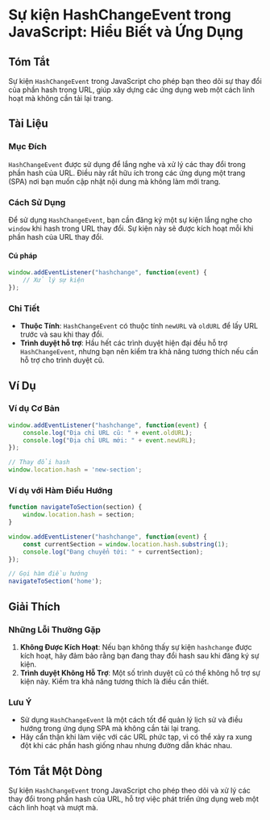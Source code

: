 <!--
Meta Description: # Sự kiện HashChangeEvent trong JavaScript: Hiểu Biết và Ứng Dụng ## Tóm Tắt Sự kiện `HashChangeEvent` trong JavaScript cho phép bạn theo dõi sự thay ...
Meta Keywords: hash, kiện, trong, dụng, url
-->

# Sự kiện HashChangeEvent trong JavaScript: Hiểu Biết và Ứng Dụng

## Tóm Tắt
Sự kiện `HashChangeEvent` trong JavaScript cho phép bạn theo dõi sự thay đổi của phần hash trong URL, giúp xây dựng các ứng dụng web một cách linh hoạt mà không cần tải lại trang.

## Tài Liệu
### Mục Đích
`HashChangeEvent` được sử dụng để lắng nghe và xử lý các thay đổi trong phần hash của URL. Điều này rất hữu ích trong các ứng dụng một trang (SPA) nơi bạn muốn cập nhật nội dung mà không làm mới trang.

### Cách Sử Dụng
Để sử dụng `HashChangeEvent`, bạn cần đăng ký một sự kiện lắng nghe cho `window` khi hash trong URL thay đổi. Sự kiện này sẽ được kích hoạt mỗi khi phần hash của URL thay đổi.

#### Cú pháp
```javascript
window.addEventListener("hashchange", function(event) {
    // Xử lý sự kiện
});
```

### Chi Tiết
- **Thuộc Tính**: `HashChangeEvent` có thuộc tính `newURL` và `oldURL` để lấy URL trước và sau khi thay đổi.
- **Trình duyệt hỗ trợ**: Hầu hết các trình duyệt hiện đại đều hỗ trợ `HashChangeEvent`, nhưng bạn nên kiểm tra khả năng tương thích nếu cần hỗ trợ cho trình duyệt cũ.

## Ví Dụ
### Ví dụ Cơ Bản
```javascript
window.addEventListener("hashchange", function(event) {
    console.log("Địa chỉ URL cũ: " + event.oldURL);
    console.log("Địa chỉ URL mới: " + event.newURL);
});

// Thay đổi hash
window.location.hash = 'new-section';
```

### Ví dụ với Hàm Điều Hướng
```javascript
function navigateToSection(section) {
    window.location.hash = section;
}

window.addEventListener("hashchange", function(event) {
    const currentSection = window.location.hash.substring(1);
    console.log("Đang chuyển tới: " + currentSection);
});

// Gọi hàm điều hướng
navigateToSection('home');
```

## Giải Thích
### Những Lỗi Thường Gặp
1. **Không Được Kích Hoạt**: Nếu bạn không thấy sự kiện `hashchange` được kích hoạt, hãy đảm bảo rằng bạn đang thay đổi hash sau khi đăng ký sự kiện.
2. **Trình duyệt Không Hỗ Trợ**: Một số trình duyệt cũ có thể không hỗ trợ sự kiện này. Kiểm tra khả năng tương thích là điều cần thiết.

### Lưu Ý
- Sử dụng `HashChangeEvent` là một cách tốt để quản lý lịch sử và điều hướng trong ứng dụng SPA mà không cần tải lại trang.
- Hãy cẩn thận khi làm việc với các URL phức tạp, vì có thể xảy ra xung đột khi các phần hash giống nhau nhưng đường dẫn khác nhau.

## Tóm Tắt Một Dòng
Sự kiện `HashChangeEvent` trong JavaScript cho phép theo dõi và xử lý các thay đổi trong phần hash của URL, hỗ trợ việc phát triển ứng dụng web một cách linh hoạt và mượt mà.